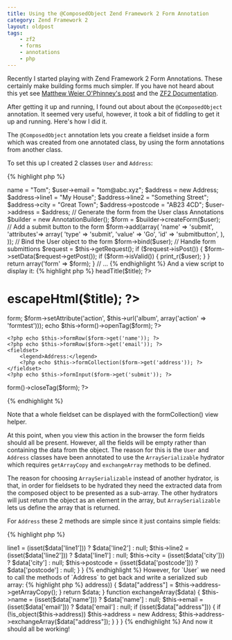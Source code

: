 ```yaml
---
title: Using the @ComposedObject Zend Framework 2 Form Annotation
category: Zend Framework 2
layout: oldpost
tags:
    - zf2
    - forms
    - annotations
    - php
---
```


Recently I started playing with Zend Framework 2 Form Annotations. These
certainly make building forms much simpler. If you have not heard about this
yet see [Matthew Weier O'Phinney's
post](http://mwop.net/blog/2012-07-02-zf2-beta5-forms.html) and the [ZF2
Documentation](http://packages.zendframework.com/docs/latest/manual/en/modules/zend.form.quick-start.html)</a>.

After getting it up and running, I found out about about the `@ComposedObject`
annotation. It seemed very useful, however, it took a bit of fiddling to get
it up and running. Here's how I did it.

The `@ComposedObject` annotation lets you create a fieldset inside a form
which was created from one annotated class, by using the form annotations from
another class.

To set this up I created 2 classes `User` and `Address`:

{% highlight php %}
<?php

namespace Album\Model;

use Zend\Form\Annotation as Form;
use Album\Model\Address;

/**
 * @Form\Hydrator("Zend\Stdlib\Hydrator\ArraySerializable")
 * @Form\Name("address")
 */
class User
{
    /**
     * @Form\Attributes({"type":"text" })
     * @Form\Options({"label":"Name:"})
     */
    public $name;
    
    /**
     * @Form\Type("Zend\Form\Element\Email")
     * @Form\Options({"label":"Email:"})
     */
    public $email;
    
    /**
     * @Form\ComposedObject("Album\Model\Address")
     */
    public $address;
}
{% endhighlight %}

{% highlight php %}
<?php

namespace Album\Model;

use Zend\Form\Annotation as Form;

/**
 * @Annotation\Hydrator("Zend\Stdlib\Hydrator\ArraySerializable")
 * @Annotation\Name("address")
 */
class Address
{
    /**
     * @Form\Attributes({"type":"text" })
     * @Form\Options({"label":"Line 1:"})
     */
    public $line1;
    
    /**
     * @Form\Attributes({"type":"text" })
     * @Form\Options({"label":"Line 2:"})
     */
    public $line2;

    /**
     * @Form\Attributes({"type":"text" })
     * @Form\Options({"label":"City:"})
     */
    public $city;
    
    /**
     * @Form\Attributes({"type":"text" })
     * @Form\Options({"label":"Post Code/Zip:"})
     */
    public $postcode;
}
{% endhighlight %}

The `Address` class is pretty straight forward, however, if you look at the
annotations for the `User` class, you will see that the `address` property is annotated as being a
`ComposedObject` of type `Album\Model\Address`.

In the controller you can now add the code to create the form:

{% highlight php %}
<?php

// ...

public function formtestAction()
{
    // Create the User object and fill it with some test data
    $user = new User;
    $user->name = "Tom";
    $user->email = "tom@abc.xyz";
    
    $address = new Address;
    $address->line1 = "My House";
    $address->line2 = "Something Street";
    $address->city = "Great Town";
    $address->postcode = "AB23 4CD";
        
    $user->address = $address;
    
    // Generate the form from the User class Annotations
    $builder = new AnnotationBuilder();
    $form = $builder->createForm($user);
        
    // Add a submit button to the form
    $form->add(array(
        'name'      => 'submit',
        'attributes'=> array(
                'type'  => 'submit',
                'value' => 'Go',
                'id'    => 'submitbutton',
        ),
    ));
        
    // Bind the User object to the form
    $form->bind($user);
    
    // Handle form submittions
    $request = $this->getRequest();
    if ($request->isPost()) {
        $form->setData($request->getPost());
        if ($form->isValid()) {
            print_r($user);
        }
    }
        
    return array('form' => $form);
}

// ...
    
{% endhighlight %}

And a view script to display it:

{% highlight php %}
<?php
$title = 'User form';
$this->headTitle($title);
?>
<h1><?php echo $this->escapeHtml($title); ?></h1>

<?php
$form = $this->form;
$form->setAttribute('action', $this->url('album', array('action' => 'formtest')));
echo $this->form()->openTag($form);
?>
    <?php echo $this->formRow($form->get('name')); ?>
    <?php echo $this->formRow($form->get('email')); ?>
    <fieldset>
        <legend>Address:</legend>
        <?php echo $this->formCollection($form->get('address')); ?>
    </fieldset>
    <?php echo $this->formInput($form->get('submit')); ?>
<?php echo $this->form()->closeTag($form); ?>
{% endhighlight %}

Note that a whole fieldset can be displayed with the formCollection() view
helper.

At this point, when you view this action in the browser the form fields should
all be present. However, all the fields will be empty rather than containing the
data from the object. The reason for this is the `User` and `Address` classes
have been annotated to use the `ArraySerializable` hydrator which requires
`getArrayCopy` and `exchangeArray` methods to be defined.

The reason for choosing `ArraySerializable` instead of another hydrator, is
that, in order for fieldsets to be hydrated they need the extracted data from
the composed object to be presented as a sub-array. The other hydrators will
just return the object as an element in the array, but `ArraySerializable` lets
us define the array that is returned.

For `Address` these 2 methods are simple since it just contains simple fields:

{% highlight php %}
<?php

class Address
{

    // ... member definitions & annotations

    public function getArrayCopy()
    {
        return get_object_vars($this);
    }
    
    function exchangeArray($data)
    {
        $this->line1    = (isset($data['line1'])) ? $data['line2'] : null;
        $this->line2    = (isset($data['line2'])) ? $data['line1'] : null;
        $this->city     = (isset($data['city'])) ? $data['city'] : null;
        $this->postcode = (isset($data['postcode'])) ? $data['postcode'] : null;
    }
}
{% endhighlight %}

However, for `User` we need to call the methods of `Address` to get back and
write a serialized sub array:

{% highlight php %}
<?php

class User
{

    // ... member definitions & annotations

    public function getArrayCopy()
    {
        $data = get_object_vars($this);
        
        if (is_object($this->address)) {
            $data["address"] = $this->address->getArrayCopy();
        }
        
        return $data;
    }
    
    function exchangeArray($data)
    {
        $this->name     = (isset($data['name'])) ? $data['name'] : null;
        $this->email    = (isset($data['email'])) ? $data['email'] : null;
        
        if (isset($data["address"]))
        {
            if (!is_object($this->address)) $this->address = new Address;
            $this->address->exchangeArray($data["address"]);
        }
    }
}
{% endhighlight %}

And now it should all be working!

